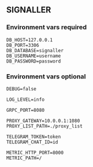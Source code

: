 ## SIGNALLER

### Environment vars required

```
DB_HOST=127.0.0.1
DB_PORT=3306
DB_DATABASE=signaller
DB_USERNAME=username
DB_PASSWORD=password
```

### Environment vars optional

```
DEBUG=false 

LOG_LEVEL=info

GRPC_PORT=8080

PROXY_GATEWAY=10.0.0.1:1080
PROXY_LIST_PATH=./proxy_list

TELEGRAM_TOKEN=token
TELEGRAM_CHAT_ID=id

METRIC_HTTP_PORT=8000
METRIC_PATH=/
```